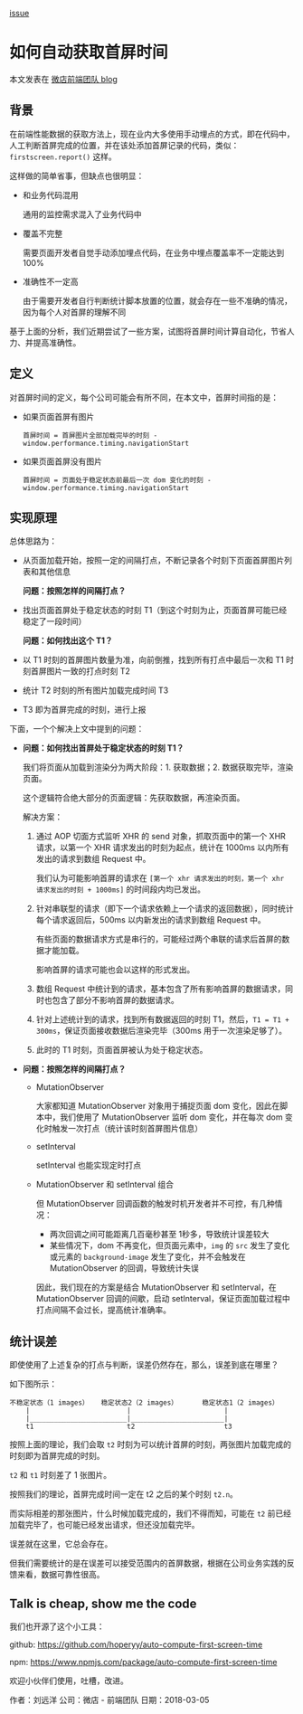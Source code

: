 [issue](https://github.com/hoperyy/blog/issues/102)

# 如何自动获取首屏时间

本文发表在 [微店前端团队 blog](https://github.com/weidian-inc/FE-blog/issues/1)

## 背景

在前端性能数据的获取方法上，现在业内大多使用手动埋点的方式，即在代码中，人工判断首屏完成的位置，并在该处添加首屏记录的代码，类似：`firstscreen.report()` 这样。

这样做的简单省事，但缺点也很明显：

+   和业务代码混用

    通用的监控需求混入了业务代码中
    
+   覆盖不完整

    需要页面开发者自觉手动添加埋点代码，在业务中埋点覆盖率不一定能达到 100%
    
+   准确性不一定高

    由于需要开发者自行判断统计脚本放置的位置，就会存在一些不准确的情况，因为每个人对首屏的理解不同

基于上面的分析，我们近期尝试了一些方案，试图将首屏时间计算自动化，节省人力、并提高准确性。

## 定义

对首屏时间的定义，每个公司可能会有所不同，在本文中，首屏时间指的是：

+   如果页面首屏有图片

    ```
    首屏时间 = 首屏图片全部加载完毕的时刻 - window.performance.timing.navigationStart
    ```
    
+   如果页面首屏没有图片

    ```
    首屏时间 = 页面处于稳定状态前最后一次 dom 变化的时刻 - window.performance.timing.navigationStart
    ```
    
## 实现原理

总体思路为：

+   从页面加载开始，按照一定的间隔打点，不断记录各个时刻下页面首屏图片列表和其他信息
    
    **问题：按照怎样的间隔打点？**
    
+   找出页面首屏处于稳定状态的时刻 T1（到这个时刻为止，页面首屏可能已经稳定了一段时间）
    
    **问题：如何找出这个 T1？**

+   以 T1 时刻的首屏图片数量为准，向前倒推，找到所有打点中最后一次和 T1 时刻首屏图片一致的打点时刻 T2
+   统计 T2 时刻的所有图片加载完成时间 T3
+   T3 即为首屏完成的时刻，进行上报

下面，一个个解决上文中提到的问题：

+   **问题：如何找出首屏处于稳定状态的时刻 T1？**

    我们将页面从加载到渲染分为两大阶段：1. 获取数据；2. 数据获取完毕，渲染页面。

    这个逻辑符合绝大部分的页面逻辑：先获取数据，再渲染页面。
    
    解决方案：
    
    1. 通过 AOP 切面方式监听 XHR 的 send 对象，抓取页面中的第一个 XHR 请求，以第一个 XHR 请求发出的时刻为起点，统计在 1000ms 以内所有发出的请求到数组 Request 中。
    
       我们认为可能影响首屏的请求在 `[第一个 xhr 请求发出的时刻，第一个 xhr 请求发出的时刻 + 1000ms]` 的时间段内均已发出。
    
    2. 针对串联型的请求（即下一个请求依赖上一个请求的返回数据），同时统计每个请求返回后，500ms 以内新发出的请求到数组 Request 中。
    
        有些页面的数据请求方式是串行的，可能经过两个串联的请求后首屏的数据才能加载。
        
        影响首屏的请求可能也会以这样的形式发出。
    
    3. 数组 Request 中统计到的请求，基本包含了所有影响首屏的数据请求，同时也包含了部分不影响首屏的数据请求。
    4. 针对上述统计到的请求，找到所有数据返回的时刻 T1，然后，`T1 = T1 + 300ms`，保证页面接收数据后渲染完毕（300ms 用于一次渲染足够了）。
    5. 此时的 T1 时刻，页面首屏被认为处于稳定状态。

+   **问题：按照怎样的间隔打点？**

    +   MutationObserver

        大家都知道 MutationObserver 对象用于捕捉页面 dom 变化，因此在脚本中，我们使用了 MutationObserver 监听 dom 变化，并在每次 dom 变化时触发一次打点（统计该时刻首屏图片信息）
        
    +   setInterval

        setInterval 也能实现定时打点
        
    +   MutationObserver 和 setInterval 组合

        但 MutationObserver 回调函数的触发时机开发者并不可控，有几种情况：
        
        +   两次回调之间可能距离几百毫秒甚至 1秒多，导致统计误差较大
        +   某些情况下，dom 不再变化，但页面元素中，`img` 的 `src` 发生了变化或元素的 `background-image` 发生了变化，并不会触发在 MutationObserver 的回调，导致统计失误

        因此，我们现在的方案是结合 MutationObserver 和 setInterval，在 MutationObserver 回调的间歇，启动 setInterval，保证页面加载过程中打点间隔不会过长，提高统计准确率。
        
## 统计误差

即使使用了上述复杂的打点与判断，误差仍然存在，那么，误差到底在哪里？

如下图所示：

```
不稳定状态（1 images）   稳定状态2（2 images）      稳定状态1（2 images）
    |                        |                       |
    |________________________|_______________________|
    t1                       t2                      t3
```

按照上面的理论，我们会取 `t2` 时刻为可以统计首屏的时刻，两张图片加载完成的时刻即为首屏完成的时刻。

`t2` 和 `t1` 时刻差了 1 张图片。

按照我们的理论，首屏完成时间一定在 t2 之后的某个时刻 `t2.n`。

而实际相差的那张图片，什么时候加载完成的，我们不得而知，可能在 `t2` 前已经加载完毕了，也可能已经发出请求，但还没加载完毕。

误差就在这里，它总会存在。

但我们需要统计的是在误差可以接受范围内的首屏数据，根据在公司业务实践的反馈来看，数据可靠性很高。

## Talk is cheap, show me the code

我们也开源了这个小工具：

github: https://github.com/hoperyy/auto-compute-first-screen-time

npm: https://www.npmjs.com/package/auto-compute-first-screen-time

欢迎小伙伴们使用，吐槽，改进。

作者：刘远洋
公司：微店 - 前端团队
日期：2018-03-05





